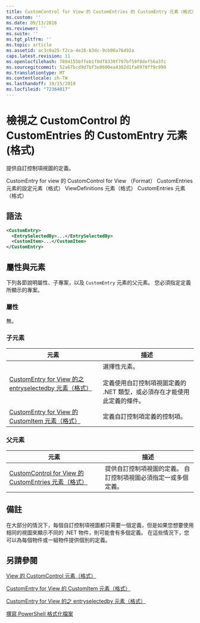 ```yaml
---
title: CustomControl for View 的 CustomEntries 的 CustomEntry 元素（格式） |Microsoft Docs
ms.custom: ''
ms.date: 09/13/2016
ms.reviewer: ''
ms.suite: ''
ms.tgt_pltfrm: ''
ms.topic: article
ms.assetid: ac3c0a25-f2ca-4e28-b3dc-9cb06a76d92a
caps.latest.revision: 11
ms.openlocfilehash: 7804155bffeb1f0df8339f797bf59f8def56a3fc
ms.sourcegitcommit: 52a67bcd9d7bf3e8600ea4302d1fa8970ff9c998
ms.translationtype: MT
ms.contentlocale: zh-TW
ms.lasthandoff: 10/15/2019
ms.locfileid: "72364017"
---
```

# <a name="customentry-element-for-customentries-for-customcontrol-for-view-format"></a>檢視之 CustomControl 的 CustomEntries 的 CustomEntry 元素 (格式)

提供自訂控制項視圖的定義。

CustomEntry for view 的 CustomControl for View （Format） CustomEntries 元素的設定元素（格式） ViewDefinitions 元素（格式） CustomEntries 元素（格式）

## <a name="syntax"></a>語法

```xml
<CustomEntry>
  <EntrySelectedBy>...</EntrySelectedBy>
  <CustomItem>...</CustomItem>
</CustomEntry>
```

## <a name="attributes-and-elements"></a>屬性與元素

下列各節說明屬性、子專案，以及 `CustomEntry` 元素的父元素。 您必須指定定義所顯示的專案。

### <a name="attributes"></a>屬性

無。

### <a name="child-elements"></a>子元素

|元素|描述|
|-------------|-----------------|
|[CustomEntry for View 的之 entryselectedby 元素（格式）](./entryselectedby-element-for-customentry-for-customcontrol-for-view-format.md)|選擇性元素。<br /><br /> 定義使用自訂控制項視圖定義的 .NET 類型，或必須存在才能使用此定義的條件。|
|[CustomEntry for View 的 CustomItem 元素（格式）](./customitem-element-for-customentry-for-customcontrol-for-view-format.md)|定義自訂控制項定義的控制項。|

### <a name="parent-elements"></a>父元素

|元素|描述|
|-------------|-----------------|
|[CustomControl for View 的 CustomEntries 元素（格式）](./customentries-element-for-customcontrol-for-view-format.md)|提供自訂控制項視圖的定義。 自訂控制項視圖必須指定一或多個定義。|

## <a name="remarks"></a>備註

在大部分的情況下，每個自訂控制項視圖都只需要一個定義，但是如果您想要使用相同的視圖來顯示不同的 .NET 物件，則可能會有多個定義。 在這些情況下，您可以為每個物件或一組物件提供個別的定義。

## <a name="see-also"></a>另請參閱

[View 的 CustomControl 元素（格式）](./customcontrol-element-for-view-format.md)

[CustomEntry for View 的 CustomItem 元素（格式）](./customitem-element-for-customentry-for-customcontrol-for-view-format.md)

[CustomEntry for View 的之 entryselectedby 元素（格式）](./entryselectedby-element-for-customentry-for-customcontrol-for-view-format.md)

[撰寫 PowerShell 格式化檔案](./writing-a-powershell-formatting-file.md)

